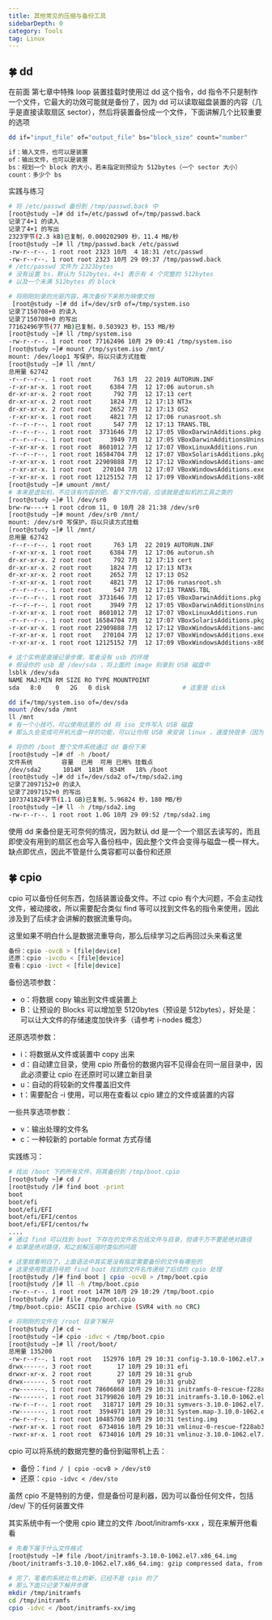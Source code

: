 ```yaml
---
title: 其他常见的压缩与备份工具
sidebarDepth: 0 
category: Tools 
tag: Linux
---
```



## 🍀 dd

在前面 第七章中特殊 loop 装置挂载时使用过 dd 这个指令，dd 指令不只是制作一个文件，它最大的功效可能就是备份了，因为 dd 可以读取磁盘装置的内容（几乎是直接读取扇区 sector），然后将装置备份成一个文件，下面讲解几个比较重要的选项

```bash
dd if="input_file" of="output_file" bs="block_size" count="number"

if：输入文件，也可以是装置
of：输出文件，也可以是装置
bs：规划一个 block 的大小，若未指定则预设为 512bytes（一个 sector 大小）
count：多少个 bs
```

实践与练习

```bash
# 将 /etc/passwd 备份到 /tmp/passwd.back 中
[root@study ~]# dd if=/etc/passwd of=/tmp/passwd.back
记录了4+1 的读入
记录了4+1 的写出
2323字节(2.3 kB)已复制，0.000202909 秒，11.4 MB/秒
[root@study ~]# ll /tmp/passwd.back /etc/passwd
-rw-r--r--. 1 root root 2323 10月  4 18:31 /etc/passwd
-rw-r--r--. 1 root root 2323 10月 29 09:37 /tmp/passwd.back
# /etc/passwd 文件为 2323bytes
# 没有设置 bs，默认为 512bytes，4+1 表示有 4 个完整的 512bytes
# 以及一个未满 512bytes 的 block

# 将刚刚刻录的光驱内容，再次备份下来称为映像文档
 [root@study ~]# dd if=/dev/sr0 of=/tmp/system.iso
记录了150708+0 的读入
记录了150708+0 的写出
77162496字节(77 MB)已复制，0.503923 秒，153 MB/秒
[root@study ~]# ll /tmp/system.iso 
-rw-r--r--. 1 root root 77162496 10月 29 09:41 /tmp/system.iso
[root@study ~]# mount /tmp/system.iso /mnt/
mount: /dev/loop1 写保护，将以只读方式挂载
[root@study ~]# ll /mnt/
总用量 62742
-r--r--r--. 1 root root      763 1月  22 2019 AUTORUN.INF
-r-xr-xr-x. 1 root root     6384 7月  12 17:06 autorun.sh
dr-xr-xr-x. 2 root root      792 7月  12 17:13 cert
dr-xr-xr-x. 2 root root     1824 7月  12 17:13 NT3x
dr-xr-xr-x. 2 root root     2652 7月  12 17:13 OS2
-r-xr-xr-x. 1 root root     4821 7月  12 17:06 runasroot.sh
-r--r--r--. 1 root root      547 7月  12 17:13 TRANS.TBL
-r--r--r--. 1 root root  3731646 7月  12 17:05 VBoxDarwinAdditions.pkg
-r--r--r--. 1 root root     3949 7月  12 17:05 VBoxDarwinAdditionsUninstall.tool
-r-xr-xr-x. 1 root root  8601012 7月  12 17:07 VBoxLinuxAdditions.run
-r--r--r--. 1 root root 16584704 7月  12 17:07 VBoxSolarisAdditions.pkg
-r-xr-xr-x. 1 root root 22909888 7月  12 17:12 VBoxWindowsAdditions-amd64.exe
-r-xr-xr-x. 1 root root   270104 7月  12 17:07 VBoxWindowsAdditions.exe
-r-xr-xr-x. 1 root root 12125152 7月  12 17:09 VBoxWindowsAdditions-x86.exe     
[root@study ~]# umount /mnt/
# 本来是虚拟机，不应该有内容的把。看下文件内容，应该就是虚拟机的工具之类的
[root@study ~]# ll /dev/sr0 
brw-rw----+ 1 root cdrom 11, 0 10月 28 21:38 /dev/sr0
[root@study ~]# mount /dev/sr0 /mnt/
mount: /dev/sr0 写保护，将以只读方式挂载
[root@study ~]# ll /mnt/
总用量 62742
-r--r--r--. 1 root root      763 1月  22 2019 AUTORUN.INF
-r-xr-xr-x. 1 root root     6384 7月  12 17:06 autorun.sh
dr-xr-xr-x. 2 root root      792 7月  12 17:13 cert
dr-xr-xr-x. 2 root root     1824 7月  12 17:13 NT3x
dr-xr-xr-x. 2 root root     2652 7月  12 17:13 OS2
-r-xr-xr-x. 1 root root     4821 7月  12 17:06 runasroot.sh
-r--r--r--. 1 root root      547 7月  12 17:13 TRANS.TBL
-r--r--r--. 1 root root  3731646 7月  12 17:05 VBoxDarwinAdditions.pkg
-r--r--r--. 1 root root     3949 7月  12 17:05 VBoxDarwinAdditionsUninstall.tool
-r-xr-xr-x. 1 root root  8601012 7月  12 17:07 VBoxLinuxAdditions.run
-r--r--r--. 1 root root 16584704 7月  12 17:07 VBoxSolarisAdditions.pkg
-r-xr-xr-x. 1 root root 22909888 7月  12 17:12 VBoxWindowsAdditions-amd64.exe
-r-xr-xr-x. 1 root root   270104 7月  12 17:07 VBoxWindowsAdditions.exe
-r-xr-xr-x. 1 root root 12125152 7月  12 17:09 VBoxWindowsAdditions-x86.exe

# 这个实例是直接记录步骤，笔者没有 usb 的环境
# 假设你的 usb 是 /dev/sda ，将上面的 image 刻录到 USB 磁盘中
lsblk /dev/sda
NAME MAJ:MIN RM SIZE RO TYPE MOUNTPOINT
sda   8:0    0   2G   0 disk    				# 这里是 disk 

dd if=/tmp/system.iso of=/dev/sda
mount /dev/sda /mnt
ll /mnt
# 有一个小技巧，可以使用这里的 dd 将 iso 文件写入 USB 磁盘
# 那么久会变成可开机光盘一样的功能，可以让你用 USB 来安装 linux ，速度快很多（因为 DVD 刻录很慢）

# 将你的 /boot 整个文件系统通过 dd 备份下来
[root@study ~]# df -h /boot/
文件系统        容量  已用  可用 已用% 挂载点
/dev/sda2      1014M  181M  834M   18% /boot
[root@study ~]# dd if=/dev/sda2 of=/tmp/sda2.img
记录了2097152+0 的读入
记录了2097152+0 的写出
1073741824字节(1.1 GB)已复制，5.96824 秒，180 MB/秒
[root@study ~]# ll -h /tmp/sda2.img 
-rw-r--r--. 1 root root 1.0G 10月 29 09:52 /tmp/sda2.img

```

使用 dd 来备份是无可奈何的情况，因为默认 dd 是一个一个扇区去读写的，而且即使没有用到的扇区也会写入备份档中，因此整个文件会变得与磁盘一模一样大。缺点即优点，因此不管是什么类容都可以备份和还原

## 🍀 cpio

cpio 可以备份任何东西，包括装置设备文件。不过 cpio 有个大问题，不会主动找文件，被动接收，所以需要配合类似 find 等可以找到文件名的指令来使用，因此涉及到了后续才会讲解的数据流重导向。

这里如果不明白什么是数据流重导向，那么后续学习之后再回过头来看这里

```bash
备份：cpio -ovcB > [file|device]
还原：cpio -ivcdu < [file|device]
查看：cpio -ivct < [file|device]
```

备份选项参数：

- o：将数据 copy 输出到文件或装置上
- B：让预设的 Blocks 可以增加至 5120bytes（预设是 512bytes），好处是：可以让大文件的存储速度加快许多（请参考 i-nodes 概念）

还原选项参数：

- i：将数据从文件或装置中 copy 出来
- d：自动建立目录，使用 cpio 所备份的数据内容不见得会在同一层目录中，因此必须要让 cpio 在还原时可以建立新目录
- u：自动的将较新的文件覆盖旧文件
- t：需要配合 -i 使用，可以用在查看以 cpio 建立的文件或装置的内容

一些共享选项参数：

- v：输出处理的文件名
- c：一种较新的 portable format 方式存储

实践练习：

```bash
# 找出 /boot 下的所有文件，将其备份到 /tmp/boot.cpio 
[root@study ~]# cd /
[root@study /]# find boot -print
boot
boot/efi
boot/efi/EFI
boot/efi/EFI/centos
boot/efi/EFI/centos/fw
....
# 通过 find 可以找到 boot 下存在的文件名包括文件与目录，但请千万不要是绝对路径
# 如果是绝对路径，和之前解压缩时类似的问题

# 这里就看明白了，上面语法中其实是没有指定需要备份的文件有哪些的
# 这里使用管道符号把 find boot 找到的文件名传递给了后续的 cpio 处理
[root@study /]# find boot | cpio -ocvB > /tmp/boot.cpio
[root@study /]# ll -h /tmp/boot.cpio 
-rw-r--r--. 1 root root 147M 10月 29 10:29 /tmp/boot.cpio
[root@study /]# file /tmp/boot.cpio 
/tmp/boot.cpio: ASCII cpio archive (SVR4 with no CRC)

# 将刚刚的文件在 /root 目录下解开
[root@study /]# cd ~
[root@study ~]# cpio -idvc < /tmp/boot.cpio 
[root@study ~]# ll /root/boot/
总用量 135200
-rw-r--r--. 1 root root   152976 10月 29 10:31 config-3.10.0-1062.el7.x86_64
drwx------. 3 root root       17 10月 29 10:31 efi
drwxr-xr-x. 2 root root       27 10月 29 10:31 grub
drwx------. 5 root root       97 10月 29 10:31 grub2
-rw-------. 1 root root 78606868 10月 29 10:31 initramfs-0-rescue-f228ab37c368416c84c6b27971ba45a9.img
-rw-------. 1 root root 31799826 10月 29 10:31 initramfs-3.10.0-1062.el7.x86_64.img
-rw-r--r--. 1 root root   318717 10月 29 10:31 symvers-3.10.0-1062.el7.x86_64.gz
-rw-------. 1 root root  3594971 10月 29 10:31 System.map-3.10.0-1062.el7.x86_64
-rw-r--r--. 1 root root 10485760 10月 29 10:31 testing.img
-rwxr-xr-x. 1 root root  6734016 10月 29 10:31 vmlinuz-0-rescue-f228ab37c368416c84c6b27971ba45a9
-rwxr-xr-x. 1 root root  6734016 10月 29 10:31 vmlinuz-3.10.0-1062.el7.x86_64
```

cpio 可以将系统的数据完整的备份到磁带机上去：

- 备份：`find / | cpio -ocvB > /dev/st0`
- 还原：`cpio -idvc < /dev/sto`

虽然 cpio 不是特别的方便，但是备份可是利器，因为可以备份任何文件，包括 /dev/ 下的任何装置文件

其实系统中有一个使用 cpio 建立的文件 /boot/initramfs-xxx ，现在来解开他看看

```bash
# 先看下属于什么文件格式
[root@study ~]# file /boot/initramfs-3.10.0-1062.el7.x86_64.img 
/boot/initramfs-3.10.0-1062.el7.x86_64.img: gzip compressed data, from Unix, last modified: Fri Oct  4 18:31:46 2019, max compression

# 完了，笔者的系统比书上的新，已经不是 cpio 的了
# 那么下面只记录下解开步骤
mkdir /tmp/initramfs
cd /tmp/initramfs
cpio -idvc < /boot/initramfs-xx/img
```

